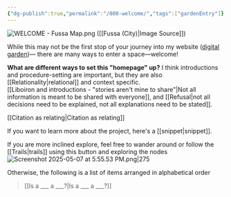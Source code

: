 ```yaml
---
{"dg-publish":true,"permalink":"/000-welcome/","tags":["gardenEntry"]}
---
```


![WELCOME - Fussa Map.png](/img/user/WELCOME%20-%20Fussa%20Map.png)
([[Fussa (City)\|Image Source]])

While this may not be the first stop of your journey into my website ([digital garden](https://maggieappleton.com/garden-history/))— there are many ways to enter a space—welcome!

**What are different ways to set this "homepage" up?** 
   I think introductions and procedure-setting are important, but they are also [[Relationality\|relational]] and context specific.     
   [[Liboiron and introductions - "stories aren't mine to share"\|Not all information is meant to be shared with everyone]], and [[Refusal\|not all decisions need to be explained, not all explanations need to be stated]].

[[Citation as relating\|Citation as relating]]

If you want to learn more about the project, here's a [[snippet\|snippet]].

If you are more inclined explore, feel free to wander around or follow the [[Trails\|trails]] using this button and exploring the nodes
![Screenshot 2025-05-07 at 5.55.53 PM.png|275](/img/user/Screenshot%202025-05-07%20at%205.55.53%20PM.png)

Otherwise, the following is a list of items arranged in alphabetical  order 
> [[Is a ___ a ___?\|Is a ___ a ___?]]